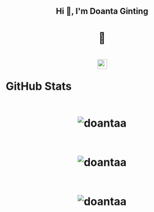 <h2 align="center">Hi 👋, I'm Doanta Ginting</h2>

<h1 align="center">🌱 <h1/>

<p align="center">
  <a href="https://www.linkedin.com/in/doantaa" target="blank">
    <img align="center" src="https://img.shields.io/badge/-LinkedIn-0077b5?style=for-the-badge&logo=LinkedIn&logoColor=white" alt="LinkedIn" height="25" />
  </a>

  <b align="center">GitHub Stats</b>
<br />
<br />
  <div align="center">
     <img src="https://github-readme-stats.vercel.app/api/top-langs?username=doantaa&show_icons=true&locale=en&layout=compact&theme=radical" alt="doantaa" />
  </div>
<br />
<br /> 
  <div align="center">
    <img src="https://github-readme-stats.vercel.app/api?username=doantaa&show_icons=true&locale=en&theme=radical" alt="doantaa" />
  </div>
  <br />
  <br />
  <div align="center">
    <img src="https://github-readme-streak-stats.herokuapp.com/?user=doantaa&theme=radical" alt="doantaa" />
  </div>



